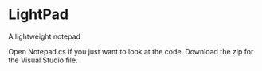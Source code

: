 # LightPad
A lightweight notepad

Open Notepad.cs if you just want to look at the code.
Download the zip for the Visual Studio file.
